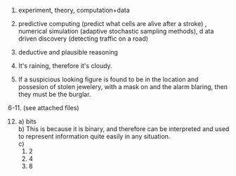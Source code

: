 1. experiment, theory, computation+data

2. predictive computing (predict what cells are alive after a stroke) , numerical simulation (adaptive stochastic sampling methods), d ata driven discovery (detecting traffic on a road)
3. deductive and plausible reasoning
4. It's raining, therefore it's cloudy.
5. If a suspicious looking figure is found to be in the location and possesion of stolen jewelery, with a mask on and the alarm blaring, then they must be the burglar.

   
6-11. (see attached files)


12. a) bits  
    b)  This is because it is binary, and therefore can be interpreted and used to represent information quite easily in any situation.  
    c)
    1. 2 
    2. 4  
    3. 8  
